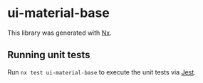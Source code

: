 # ui-material-base

This library was generated with [Nx](https://nx.dev).

## Running unit tests

Run `nx test ui-material-base` to execute the unit tests via [Jest](https://jestjs.io).
